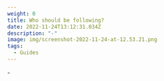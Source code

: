 ```yaml
---
weight: 0
title: Who should be following?
date: 2022-11-24T13:12:31.034Z
description: "-"
image: img/screenshot-2022-11-24-at-12.53.21.png
tags:
  - Guides
---
```

\-